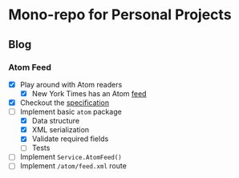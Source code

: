 # Mono-repo for Personal Projects

## Blog

### Atom Feed

- [x] Play around with Atom readers
  - [x] New York Times has an Atom [feed](https://rss.nytimes.com/services/xml/rss/nyt/Technology.xml)
- [x] Checkout the [specification](https://validator.w3.org/feed/docs/atom.html)
- [ ] Implement basic `atom` package
  - [x] Data structure
  - [x] XML serialization
  - [x] Validate required fields
  - [ ] Tests
- [ ] Implement `Service.AtomFeed()`
- [ ] Implement `/atom/feed.xml` route
